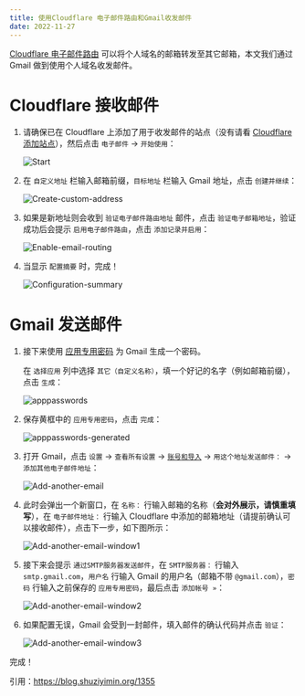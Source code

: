 ```yaml
---
title: 使用Cloudflare 电子邮件路由和Gmail收发邮件
date: 2022-11-27
---
```


[Cloudflare 电子邮件路由](https://www.cloudflare.com/zh-cn/products/email-routing) 可以将个人域名的邮箱转发至其它邮箱，本文我们通过 Gmail 做到使用个人域名收发邮件。

# Cloudflare 接收邮件
1. 请确保已在 Cloudflare 上添加了用于收发邮件的站点（没有请看 [Cloudflare添加站点](Cloudflare-add-site)），然后点击 `电子邮件` -> `开始使用`：

   ![Start](/Cloudflare-Email-and-Gmail/Start.png)

2. 在 `自定义地址` 栏输入邮箱前缀，`目标地址` 栏输入 Gmail 地址，点击 `创建并继续`：

   ![Create-custom-address](/Cloudflare-Email-and-Gmail/Create-custom-address.png)

3. 如果是新地址则会收到 `验证电子邮件路由地址` 邮件，点击 `验证电子邮箱地址`，验证成功后会提示 `启用电子邮件路由`，点击 `添加记录并启用`：

   ![Enable-email-routing](/Cloudflare-Email-and-Gmail/Enable-email-routing.png)

4. 当显示 `配置摘要` 时，完成！

   ![Configuration-summary](/Cloudflare-Email-and-Gmail/Configuration-summary.png)

# Gmail 发送邮件
1. 接下来使用 [应用专用密码](https://myaccount.google.com/apppasswords) 为 Gmail 生成一个密码。

   在 `选择应用` 列中选择 `其它（自定义名称）`，填一个好记的名字（例如邮箱前缀），点击 `生成`：

   ![apppasswords](/Cloudflare-Email-and-Gmail/apppasswords.png)

2. 保存黄框中的 `应用专用密码`，点击 `完成`：

   ![apppasswords-generated](/Cloudflare-Email-and-Gmail/apppasswords-generated.png)

3. 打开 Gmail，点击 `设置` -> `查看所有设置` -> [`账号和导入`](https://mail.google.com/mail/#settings/accounts) -> `用这个地址发送邮件：` -> `添加其他电子邮件地址`：

   ![Add-another-email](/Cloudflare-Email-and-Gmail/Add-another-email.png)

4. 此时会弹出一个新窗口，在 `名称：` 行输入邮箱的名称（**会对外展示，请慎重填写**），在 `电子邮件地址：` 行输入 Cloudflare 中添加的邮箱地址（请提前确认可以接收邮件），点击下一步，如下图所示：

   ![Add-another-email-window1](/Cloudflare-Email-and-Gmail/Add-another-email-window1.png)

5. 接下来会提示 `通过SMTP服务器发送邮件`，在 `SMTP服务器：` 行输入`smtp.gmail.com`，`用户名` 行输入 Gmail 的用户名（邮箱不带 `@gmail.com`），`密码` 行输入之前保存的 `应用专用密码`，最后点击 `添加帐号 »`：

   ![Add-another-email-window2](/Cloudflare-Email-and-Gmail/Add-another-email-window2.png)

6. 如果配置无误，Gmail 会受到一封邮件，填入邮件的确认代码并点击 `验证`：

   ![Add-another-email-window3](/Cloudflare-Email-and-Gmail/Add-another-email-window3.png)

完成！

引用：https://blog.shuziyimin.org/1355